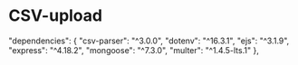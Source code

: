# CSV-upload
"dependencies": {
    "csv-parser": "^3.0.0",
    "dotenv": "^16.3.1",
    "ejs": "^3.1.9",
    "express": "^4.18.2",
    "mongoose": "^7.3.0",
    "multer": "^1.4.5-lts.1"
  },
